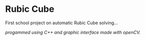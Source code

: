 # Rubic Cube
First school project on automatic Rubic Cube solving...

*progammed using C++ and graphic interface made with openCV.*
